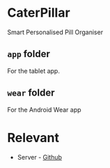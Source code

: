 # CaterPillar
Smart Personalised Pill Organiser

## `app` folder
For the tablet app.

## `wear` folder
For the Android Wear app

# Relevant 
* Server - [Github](https://github.com/jovanhan2/MobileHealthCare-Server)
